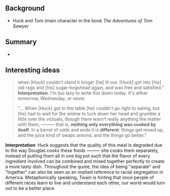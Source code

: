 ## Background
- Huck and Tom (main character in the book *The Adventures of Tom Sawyer*

## Summary
- 

## Interesting ideas
> when [Huck] couldn't stand it longer [he] lit out. [Huck] got into
[his] old rags and [his] sugar-hogshead again, and was free and satisfied."
**Interpretation**: I'm too lazy to write this down today. It's either tomorrow, Wednesday, or never.


> "... When [Huck] got to the table [he] couldn't go right to eating,
but [he] had to wait for the widow to tuck down her head and grumble
a little over the victuals, though there warn't really anything the
matter with them, ——— that is, **nothing only everything was cooked by
itself**. In a barrel of odds and ends it is **different**; things get
mixed up, and the juice kind of swaps around, and the things go better."

**Interpretation**: Huck suggests that the quality of this meal is degraded due to the way Douglas cooks these foods ——— she cooks them separately, instead of putting them all in one big pot such that the flavor of every ingredient involved can be combined and mixed together perfectly to create a more tasty dish. Throughout the quote, the idea of being "separate" and "together" can also be seen as an implied reference to racial segregation in America. Metaphorically speaking, Twain is hinting that once people of different races learn to live and understand each other, our world would turn out to be a better place.
